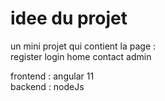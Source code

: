 # idee du projet

un mini projet qui contient la page : <br>
register 
login
home
contact
admin

frontend : angular 11 <br>
backend : nodeJs
